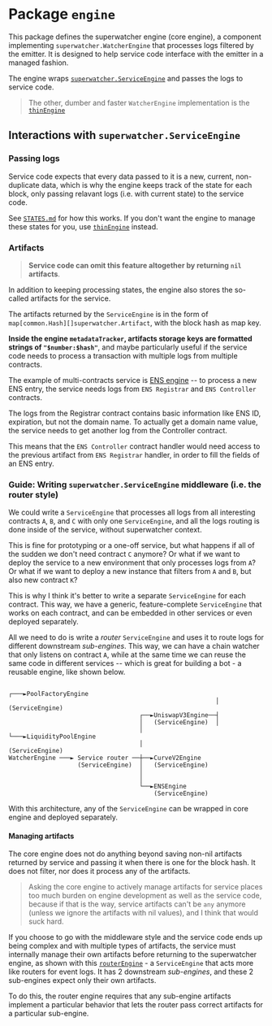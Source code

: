 <!-- markdownlint-configure-file { "MD013": false } -->

# Package `engine`

This package defines the superwatcher engine (core engine), a component implementing `superwatcher.WatcherEngine`
that processes logs filtered by the emitter. It is designed to help service code interface with the emitter
in a managed fashion.

The engine wraps [`superwatcher.ServiceEngine`](../../service_engine.go) and passes the logs to service code.

> The other, dumber and faster `WatcherEngine` implementation is the [`thinEngine`](../thinengine/)

## Interactions with `superwatcher.ServiceEngine`

### Passing logs

Service code expects that every data passed to it is a new, current, non-duplicate data, which is why the engine
keeps track of the state for each block, only passing relavant logs (i.e. with current state) to the service code.

See [`STATES.md`](./STATES.md) for how this works. If you don't want the engine to manage these states for you,
use [`thinEngine`](../thinengine/) instead.

### Artifacts

> **Service code can omit this feature altogether by returning `nil` artifacts**.

In addition to keeping processing states, the engine also stores the so-called artifacts for the service.

The artifacts returned by the `ServiceEngine` is in the form of `map[common.Hash][]superwatcher.Artifact`,
with the block hash as map key.

**Inside the engine `metadataTracker`, artifacts storage keys are formatted strings of `"$number:$hash"`**,
and maybe particularly useful if the service code needs to process a transaction with multiple logs
from multiple contracts.

The example of multi-contracts service is [ENS engine](../../superwatcher-demo/internal/subengines/ensengine/)
-- to process a new ENS entry, the service needs logs from `ENS Registrar` and `ENS Controller` contracts.

The logs from the Registrar contract contains basic information like ENS ID, expiration, but not the domain name.
To actually get a domain name value, the service needs to get another log from the Controller contract.

This means that the `ENS Controller` contract handler would need access to the previous artifact
from `ENS Registrar` handler, in order to fill the fields of an ENS entry.

### Guide: Writing `superwatcher.ServiceEngine` middleware (i.e. the router style)

We could write a `ServiceEngine` that processes all logs from all interesting contracts `A`, `B`, and `C`
with only one `ServiceEngine`, and all the logs routing is done inside of the service, without superwatcher context.

This is fine for prototyping or a one-off service, but what happens if all of the sudden we don't need contract `C` anymore?
Or what if we want to deploy the service to a new environment that only processes logs from `A`?
Or what if we want to deploy a new instance that filters from `A` and `B`, but also new contract `K`?

This is why I think it's better to write a separate `ServiceEngine` for each contract.
This way, we have a generic, feature-complete `ServiceEngine` that works on each contract, and can be
embedded in other services or even deployed separately.

All we need to do is write a _router_ `ServiceEngine` and uses it to route logs for different downstream _sub-engines_.
This way, we can have a chain watcher that only listens on contract `A`, while at the same time we can reuse the same code
in different services -- which is great for building a bot - a reusable engine, like shown below.

                                                             ┌───►PoolFactoryEngine
                                                             │    (ServiceEngine)
                                        ┌──►UniswapV3Engine──┤
                                        │   (ServiceEngine)  │
                                        │                    └───►LiquidityPoolEngine
                                        │                         (ServiceEngine)
    WatcherEngine ───► Service router ──┼──►CurveV2Engine
                       (ServiceEngine)  │   (ServiceEngine)
                                        │
                                        │
                                        └──►ENSEngine
                                            (ServiceEngine)

With this architecture, any of the `ServiceEngine` can be wrapped in core engine and deployed separately.

#### Managing artifacts

The core engine does not do anything beyond saving non-nil artifacts returned by service and passing it when there
is one for the block hash. It does not filter, nor does it process any of the artifacts.

> Asking the core engine to actively manage artifacts for service places too much burden on engine development as well as
> the service code, because if that is the way, service artifacts can't be `any` anymore
> (unless we ignore the artifacts with nil values), and I think that would suck hard.

If you choose to go with the middleware style and the service code ends up being complex and with multiple types of artifacts,
the service must internally manage their own artifacts before returning to the superwatcher engine, as shown with this
[`routerEngine`](../../superwatcher-demo/internal/routerengine/) - a `ServiceEngine` that acts more like
routers for event logs. It has 2 downstream _sub-engines_, and these 2 sub-engines expect only their own artifacts.

To do this, the router engine requires that any sub-engine artifacts implement a particular behavior that lets the router pass
correct artifacts for a particular sub-engine.
